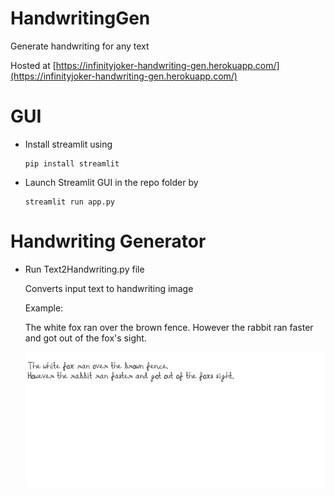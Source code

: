 # HandwritingGen
 Generate handwriting for any text

 Hosted at [https://infinityjoker-handwriting-gen.herokuapp.com/](https://infinityjoker-handwriting-gen.herokuapp.com/)

# GUI
 - Install streamlit using
   ```
   pip install streamlit
   ```
 - Launch Streamlit GUI in the repo folder by
   ```
   streamlit run app.py
   ```

# Handwriting Generator
 
   - Run Text2Handwriting.py file
   
     Converts input text to handwriting image
     
     Example:

        The white fox ran over the brown fence.
        However the rabbit ran faster and got out of the fox's sight.

     ![Handwriting Image](DocImages/Example_Handwriting.png)